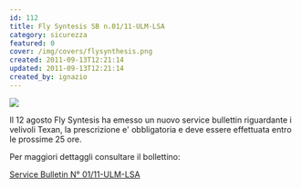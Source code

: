 ```yaml
---
id: 112
title: Fly Syntesis SB n.01/11-ULM-LSA
category: sicurezza
featured: 0
cover: /img/covers/flysynthesis.png
created: 2011-09-13T12:21:14
updated: 2011-09-13T12:21:14
created_by: ignazio
---
```


<img class="float-start pr-4 pb-4 w-[250px]" src="/img/stories/2011-09-flysynthesis.png" />

Il 12 agosto Fly Syntesis ha emesso un nuovo service bullettin riguardante i velivoli Texan, la prescrizione e' obbligatoria e deve essere effettuata entro le prossime 25 ore.

Per maggiori dettaggli consultare il bollettino:

<a href="/docs/FS-SB01-11-ULMLSA.pdf">Service Bulletin N° 01/11-ULM-LSA</a>
